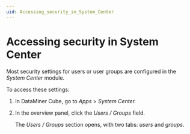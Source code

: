 ```yaml
---
uid: Accessing_security_in_System_Center
---
```


# Accessing security in System Center

Most security settings for users or user groups are configured in the *System Center* module.

To access these settings:

1. In DataMiner Cube, go to *Apps* > *System Center.*

2. In the overview panel, click the *Users / Groups* field.

    The *Users / Groups* section opens, with two tabs: *users* and *groups*.
